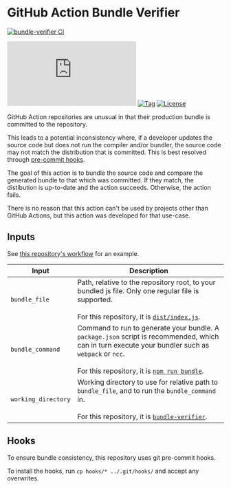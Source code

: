 # GitHub Action Bundle Verifier

[![bundle-verifier CI](https://github.com/redhat-actions/common/workflows/bundle-verifier%20CI/badge.svg)](https://github.com/redhat-actions/common/actions)

[![Bundle Size](https://img.shields.io/github/size/redhat-actions/common/bundle-verifier/dist/index.js)](./dist/)
[![Tag](https://img.shields.io/github/v/tag/redhat-actions/common)](https://github.com/redhat-actions/common/tags)
[![License](https://img.shields.io/github/license/redhat-actions/common)](./LICENSE)

GitHub Action repositories are unusual in that their production bundle is committed to the repository.

This leads to a potential inconsistency where, if a developer updates the source code but does not run the compiler and/or bundler, the source code may not match the distribution that is committed. This is best resolved through [pre-commit hooks](./hooks).

The goal of this action is to bundle the source code and compare the generated bundle to that which was committed. If they match, the distibution is up-to-date and the action succeeds. Otherwise, the action fails.

There is no reason that this action can't be used by projects other than GitHub Actions, but this action was developed for that use-case.

## Inputs

See [this repository's workflow](../.github/workflows/verify-verifier.yml) for an example.

| Input | Description |
| ---   | --- |
| `bundle_file` | Path, relative to the repository root, to your bundled js file. Only one regular file is supported. <br><br>For this repository, it is [`dist/index.js`](./dist/index.js). |
| `bundle_command`| Command to run to generate your bundle. A `package.json` script is recommended, which can in turn execute your bundler such as `webpack` or `ncc`.<br><br>For this repository, it is [`npm run bundle`](./package.json#L8). |
| `working_directory` | Working directory to use for relative path to `bundle_file`, and to run the `bundle_command` in.<br><br>For this repository, it is [`bundle-verifier`](./bundle-verifier). |

## Hooks
To ensure bundle consistency, this repository uses git pre-commit hooks.

To install the hooks, run `cp hooks/* ../.git/hooks/` and accept any overwrites.
